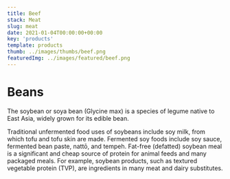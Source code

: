 ```yaml
---
title: Beef
stack: Meat
slug: meat
date: 2021-01-04T00:00:00+00:00
key: 'products'
template: products
thumb: ../images/thumbs/beef.png
featuredImg: ../images/featured/beef.png
---
```

# Beans

The soybean or soya bean (Glycine max) is a species of legume native to East Asia, widely grown for its edible bean.

Traditional unfermented food uses of soybeans include soy milk, from which tofu and tofu skin are made. Fermented soy foods include soy sauce, fermented bean paste, nattō, and tempeh. Fat-free (defatted) soybean meal is a significant and cheap source of protein for animal feeds and many packaged meals. For example, soybean products, such as textured vegetable protein (TVP), are ingredients in many meat and dairy substitutes.